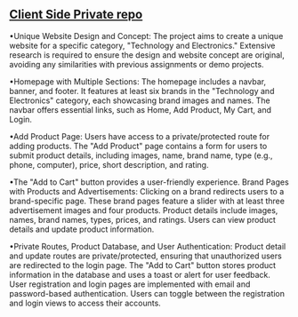## [ Client Side Private repo](https://future-oil.surge.sh/mycart)

•Unique Website Design and Concept:
The project aims to create a unique website for a specific category, "Technology and Electronics."
Extensive research is required to ensure the design and website concept are original, avoiding any similarities with previous assignments or demo projects.

•Homepage with Multiple Sections:
The homepage includes a navbar, banner, and footer.
It features at least six brands in the "Technology and Electronics" category, each showcasing brand images and names.
The navbar offers essential links, such as Home, Add Product, My Cart, and Login.


•Add Product Page:
Users have access to a private/protected route for adding products.
The "Add Product" page contains a form for users to submit product details, including images, name, brand name, type (e.g., phone, computer), price, short description, and rating.


•The "Add to Cart" button provides a user-friendly experience.
Brand Pages with Products and Advertisements:
Clicking on a brand redirects users to a brand-specific page.
These brand pages feature a slider with at least three advertisement images and four products.
Product details include images, names, brand names, types, prices, and ratings.
Users can view product details and update product information.


•Private Routes, Product Database, and User Authentication:
Product detail and update routes are private/protected, ensuring that unauthorized users are redirected to the login page.
The "Add to Cart" button stores product information in the database and uses a toast or alert for user feedback.
User registration and login pages are implemented with email and password-based authentication.
Users can toggle between the registration and login views to access their accounts.